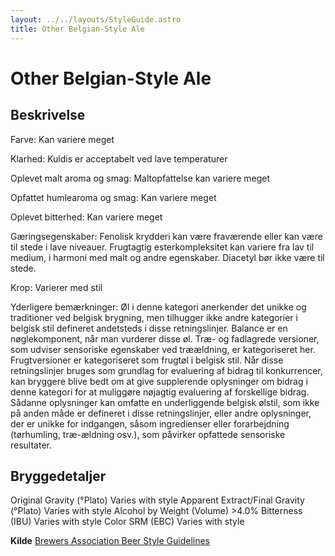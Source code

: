 ```yaml
---
layout: ../../layouts/StyleGuide.astro
title: Other Belgian-Style Ale
---
```

# Other Belgian-Style Ale

## Beskrivelse
Farve: Kan variere meget

Klarhed: Kuldis er acceptabelt ved lave temperaturer

Oplevet malt aroma og smag: Maltopfattelse kan variere meget

Opfattet humlearoma og smag: Kan variere meget

Oplevet bitterhed: Kan variere meget

Gæringsegenskaber: Fenolisk krydderi kan være fraværende eller kan være til stede i lave niveauer. Frugtagtig esterkompleksitet kan variere fra lav til medium, i harmoni med malt og andre egenskaber. Diacetyl bør ikke være til stede.

Krop: Varierer med stil

Yderligere bemærkninger: Øl i denne kategori anerkender det unikke og traditioner ved belgisk brygning, men tilhugger ikke andre kategorier i belgisk stil defineret andetsteds i disse retningslinjer. Balance er en nøglekomponent, når man vurderer disse øl. Træ- og fadlagrede versioner, som udviser sensoriske egenskaber ved træældning, er kategoriseret her. Frugtversioner er kategoriseret som frugtøl i belgisk stil.
						Når disse retningslinjer bruges som grundlag for evaluering af bidrag til konkurrencer, kan bryggere blive bedt om at give supplerende oplysninger om bidrag i denne kategori for at muliggøre nøjagtig evaluering af forskellige bidrag. Sådanne oplysninger kan omfatte en underliggende belgisk ølstil, som ikke på anden måde er defineret i disse retningslinjer, eller andre oplysninger, der er unikke for indgangen, såsom ingredienser eller forarbejdning (tørhumling, træ-ældning osv.), som påvirker opfattede sensoriske resultater.




## Bryggedetaljer
Original Gravity (°Plato) Varies with style 
Apparent Extract/Final Gravity (°Plato) Varies with style 
Alcohol by Weight (Volume) &gt;4.0% 
Bitterness (IBU) Varies with style
Color SRM (EBC) Varies with style					



**Kilde**
[Brewers Association Beer Style Guidelines](https://www.brewersassociation.org/)
